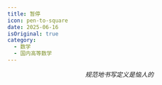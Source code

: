 ```yaml
---
title: 暂停
icon: pen-to-square
date: 2025-06-16
isOriginal: true
category:
  - 数学
  - 国内高等数学
---
```


<!-- more -->

$$规范地书写定义是恼人的$$